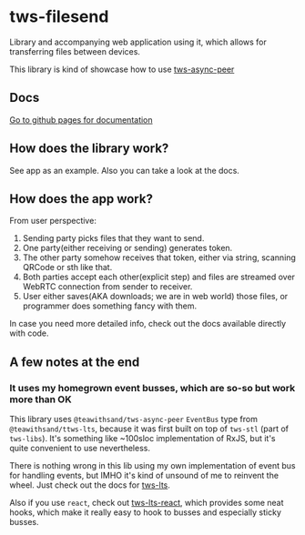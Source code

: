 # tws-filesend

Library and accompanying web application using it, which allows for transferring files between devices. 

This library is kind of showcase how to use [tws-async-peer](https://github.com/teawithsand/tws-async-peer)

## Docs
[Go to github pages for documentation](https://teawithsand.github.io/tws-filesend)

## How does the library work?
See app as an example. Also you can take a look at the docs.

## How does the app work?

From user perspective:
1. Sending party picks files that they want to send.
1. One party(either receiving or sending) generates token.
1. The other party somehow receives that token, either via string, scanning QRCode or sth like that.
1. Both parties accept each other(explicit step) and files are streamed over WebRTC connection from sender to receiver.
1. User either saves(AKA downloads; we are in web world) those files, or programmer does something fancy with them.

In case you need more detailed info, check out the docs available directly with code.

## A few notes at the end

### It uses my homegrown event busses, which are so-so but work more than OK
This library uses `@teawithsand/tws-async-peer` `EventBus` type from `@teawithsand/ttws-lts`, because it was first built on top of `tws-stl` (part of `tws-libs`). It's something like ~100sloc implementation of RxJS, but it's quite convenient to use nevertheless.

There is nothing wrong in this lib using my own implementation of event bus for handling events, but IMHO it's kind of unsound of me to reinvent the wheel. Just check out the docs for [tws-lts](https://github.com/teawithsand/tws-lts).

Also if you use `react`, check out [tws-lts-react](https://github.com/teawithsand/tws-lts-react), which provides some neat hooks, which make it really easy to hook to busses and especially sticky busses.